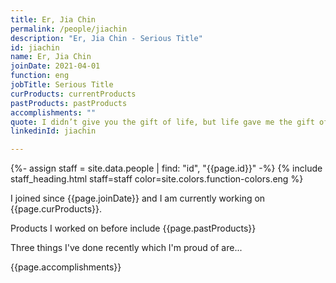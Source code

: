 ```yaml
---
title: Er, Jia Chin
permalink: /people/jiachin
description: "Er, Jia Chin - Serious Title"
id: jiachin
name: Er, Jia Chin
joinDate: 2021-04-01
function: eng
jobTitle: Serious Title
curProducts: currentProducts
pastProducts: pastProducts
accomplishments: ""
quote: I didn’t give you the gift of life, but life gave me the gift of you.
linkedinId: jiachin

---
```


{%- assign staff = site.data.people | find: "id", "{{page.id}}" -%}
{% include staff_heading.html staff=staff color=site.colors.function-colors.eng %}

<p>I joined since {{page.joinDate}} and I am currently working on {{page.curProducts}}.</p>

<p>Products I worked on before include {{page.pastProducts}}</p>

<p>Three things I've done recently which I'm proud of are...</p>
{{page.accomplishments}}

